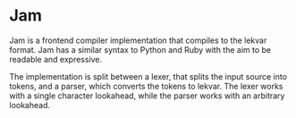 # Jam

Jam is a frontend compiler implementation that compiles to the lekvar format.
Jam has a similar syntax to Python and Ruby with the aim to be readable and expressive.

The implementation is split between a lexer, that splits the input source into tokens, and a parser, which converts the tokens to lekvar. The lexer works with a single character lookahead, while the parser works with an arbitrary lookahead.
